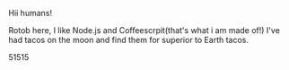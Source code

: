 Hii humans!

Rotob here, I like Node.js and Coffeescrpit(that's what i am made of!)
I've had tacos on the moon and find them for superior to Earth tacos.

51515